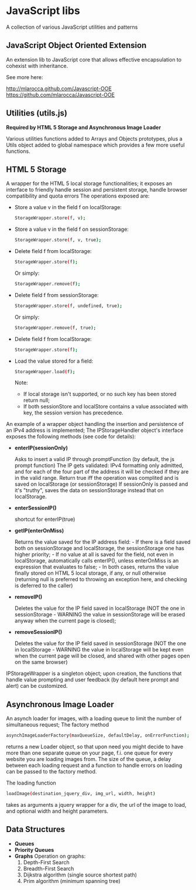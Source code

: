 # JavaScript libs 

A collection of various JavaScript utilities and patterns

## JavaScript Object Oriented Extension
An extension lib to JavaScript core that allows effective encapsulation to cohexist with inheritance.

See more here: 

http://mlarocca.github.com/Javascript-OOE
https://github.com/mlarocca/Javascript-OOE

## Utilities (utils.js)

**Required by HTML 5 Storage and Asynchronous Image Loader**

Various utilities functions added to Arrays and Objects prototypes, plus a Utils object added to global namespace which provides a few more useful functions.

## HTML 5 Storage

A wrapper for the HTML 5 local storage functionalities; it exposes an interface to friendly handle session and persistent storage, handle browser compatibility and quota errors
The operations exposed are:

* Store a value v in the field f on localStorage:
	```bash
	StorageWrapper.store(f, v);
	```
* Store a value v in the field f on sessionStorage:
	```bash
	StorageWrapper.store(f, v, true);
	```	
* Delete field f from localStorage:
	```bash
	StorageWrapper.store(f);
	```
	
	Or simply:
	```bash
	StorageWrapper.remove(f);
	```			
* Delete field f from sessionStorage:
	```bash
	StorageWrapper.store(f, undefined, true);
	```	
	
	Or simply:
	```bash
	StorageWrapper.remove(f, true);
	```	
* Delete field f from localStorage:

	```bash
	StorageWrapper.store(f);
	```
* Load the value stored for a field:

	```bash
	StorageWrapper.load(f);
	```	
	
	Note:
	- If local storage isn't supported, or no such key has been stored return null;
	- If both sessionStore and localStore contains a value associated with key,
			the session version has precedence. 	
				
	
An example of a wrapper object handling the insertion and persistence of an IPv4 address is implemented;
The IPStorageHandler object's interface exposes the following methods (see code for details):

* **enterIP(sessionOnly)**    

	Asks to insert a valid IP through promptFunction (by default, the js prompt function)
	The IP gets validated: IPv4 formatting only admitted, and for each of the four part
	of the address it will be checked if they are in the valid range.
	Return true iff the operation was complited and is saved on localStorage (or sessionStorage)
	If sessionOnly is passed and it's "truthy", saves the data on sessionStorage instead that on localStorage.
								
* **enterSessionIP()**
      
	shortcut for enterIP(true)
				
* **getIP(enterOnMiss)**

	Returns the value saved for the IP address field:
		- If there is a field saved both on sessionStorage and localStorage, the sessionStorage one has
		higher priority;
		- If no value at all is saved for the field, not even in localStorage, automatically calls enterIP(), unless enterOnMiss
		is an expression that evaluates to false;
		- In both cases, returns the value finally stored on HTML 5 local storage, if any, or null otherwise (returning null 
		is preferred to throwing an exception here, and checking is deferred to the caller)

* **removeIP()** 

	Deletes the value for the IP field saved in localStorage (NOT the one in sessionStorage - WARNING the value in sessionStorage
		will be erased anyway when the current page is closed);

* **removeSessionIP()** 

	Deletes the value for the IP field saved in sessionStorage (NOT the one in localStorage - WARNING the value in localStorage 
		will be kept even when the current page will be closed, and shared with other pages open on the same browser)

IPStorageWrapper is a singleton object; upon creation, the functions that handle value prompting and user feedback (by default here prompt and alert) can be customized.

## Asynchronous Image Loader

An asynch loader for images, with a loading queue to limit the number of simultaneous request;
The factory method 
```bash
asynchImageLoaderFactory(maxQueueSize, defaultDelay, onErrorFunction);
```	
returns a new Loader object, so that upon need you might decide to have more than one separate queue on your page, f.i. one queue for every website you are loading images from.
The size of the queue, a delay between each loading request and a function to handle errors on loading can be passed to the factory method.

The loading function
```bash
loadImage(destination_jquery_div, img_url, width, height)
```
takes as arguments a jquery wrapper for a div, the url of the image to load, and optional width and height parameters.

	
## Data Structures
* **Queues**
* **Priority Queues**
* **Graphs**
	Operation on graphs:
	1. Depth-First Search
	2. Breadth-First Search
	3. Dijkstra algorithm (single source shortest path)
	4. Prim algorithm (minimum spanning tree)